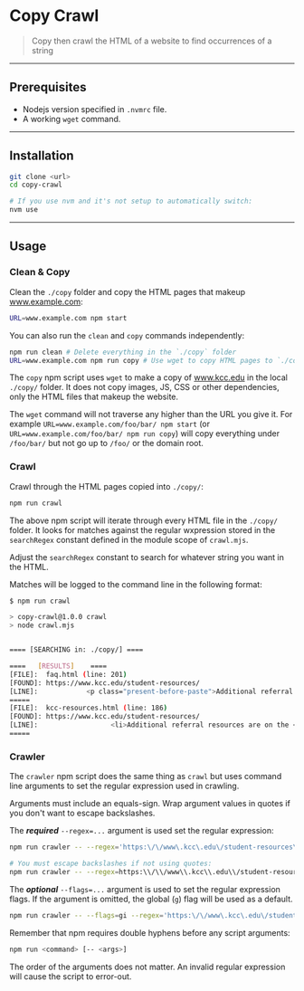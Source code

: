 
# Copy Crawl

> Copy then crawl the HTML of a website to find occurrences of a string

-----

## Prerequisites

* Nodejs version specified in `.nvmrc` file.
* A working `wget` command.

-----

## Installation

```bash
git clone <url>
cd copy-crawl

# If you use nvm and it's not setup to automatically switch:
nvm use
```

-----

## Usage

### Clean & Copy

Clean the `./copy` folder and copy the HTML pages that makeup www.example.com:

```bash
URL=www.example.com npm start
```

You can also run the `clean` and `copy` commands independently:

```bash
npm run clean # Delete everything in the `./copy` folder
URL=www.example.com npm run copy # Use wget to copy HTML pages to `./copy`
```

The `copy` npm script uses `wget` to make a copy of www.kcc.edu in the local `./copy/` folder. It does not copy images, JS, CSS or other dependencies, only the HTML files that makeup the website.

The `wget` command will not traverse any higher than the URL you give it. For example `URL=www.example.com/foo/bar/ npm start` (or `URL=www.example.com/foo/bar/ npm run copy`) will copy everything under `/foo/bar/` but not go up to `/foo/` or the domain root.

### Crawl

Crawl through the HTML pages copied into `./copy/`:

```bash
npm run crawl
```

The above npm script will iterate through every HTML file in the `./copy/` folder. It looks for matches against the regular wxpression stored in the  `searchRegex` constant defined in the module scope of `crawl.mjs`.

Adjust the `searchRegex` constant to search for whatever string you want in the HTML.

Matches will be logged to the command line in the following format:

```bash
$ npm run crawl

> copy-crawl@1.0.0 crawl
> node crawl.mjs


==== [SEARCHING in: ./copy/] ====

====   [RESULTS]    ====
[FILE]:  faq.html (line: 201)
[FOUND]: https://www.kcc.edu/student-resources/
[LINE]:            <p class="present-before-paste">Additional referral resources are on the <a href="https://www.kcc.edu/student-resources/counseling-and-referral-services/">Counseling and Referral Services page</a>.</p>
=====
[FILE]:  kcc-resources.html (line: 186)
[FOUND]: https://www.kcc.edu/student-resources/
[LINE]:                  <li>Additional referral resources are on the <a href="https://www.kcc.edu/student-resources/counseling-and-referral-services/">Counseling and Referral Services page</a>.</li>
=====
```

### Crawler

The `crawler` npm script does the same thing as `crawl` but uses command line arguments to set the regular expression used in crawling.

Arguments must include an equals-sign. Wrap argument values in quotes if you don't want to escape backslashes.

The ***required*** `--regex=...` argument is used set the regular expression:

```bash
npm run crawler -- --regex='https:\/\/www\.kcc\.edu\/student-resources\/?'

# You must escape backslashes if not using quotes:
npm run crawler -- --regex=https:\\/\\/www\\.kcc\\.edu\\/student-resources\\/?
```

The ***optional*** `--flags=...` argument is used to set the regular expression flags. If the argument is omitted, the global (`g`) flag will be used as a default.

```bash
npm run crawler -- --flags=gi --regex='https:\/\/www\.kcc\.edu\/student-resources\/?'
```

Remember that npm requires double hyphens before any script arguments:
```bash
npm run <command> [-- <args>]
```

The order of the arguments does not matter. An invalid regular expression will cause the script to error-out.
